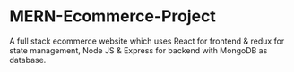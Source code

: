 # MERN-Ecommerce-Project
A full stack ecommerce website which uses React for frontend & redux for state management, Node JS & Express for backend with MongoDB as database.
